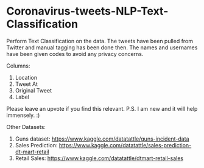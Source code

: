 # Coronavirus-tweets-NLP-Text-Classification
Perform Text Classification on the data. The tweets have been pulled from Twitter and manual tagging has been done then.
The names and usernames have been given codes to avoid any privacy concerns.

Columns:
1) Location
2) Tweet At
3) Original Tweet
4) Label

Please leave an upvote if you find this relevant. P.S. I am new and it will help immensely. :)

Other Datasets:
1) Guns dataset: https://www.kaggle.com/datatattle/guns-incident-data
2) Sales Prediction: https://www.kaggle.com/datatattle/sales-prediction-dt-mart-retail
3) Retail Sales: https://www.kaggle.com/datatattle/dtmart-retail-sales

